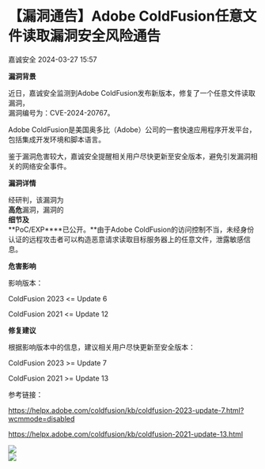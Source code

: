 #  【漏洞通告】Adobe ColdFusion任意文件读取漏洞安全风险通告   
 嘉诚安全   2024-03-27 15:57  
  
**漏洞背景**  
  
  
  
  
  
  
  
  
近日，嘉诚安全监测到Adobe ColdFusion发布新版本，修复了一个任意文件读取漏洞，  
漏洞编号为：CVE-2024-20767。  
  
  
Adobe ColdFusion是美国奥多比（Adobe）公司的一套快速应用程序开发平台，包括集成开发环境和脚本语言。  
  
  
鉴于漏洞危害较大，嘉诚安全提醒相关用户尽快更新至安全版本，避免引发漏洞相关的网络安全事件。  
  
  
**漏洞详情**  
  
  
  
  
  
  
  
  
经研判，该漏洞为  
**高危**漏洞，漏洞的  
**细节及**  
**PoC/EXP****已公开。**由于Adobe ColdFusion的访问控制不当，未经身份认证的远程攻击者可以构造恶意请求读取目标服务器上的任意文件，泄露敏感信息。  
  
  
**危害影响**  
  
  
  
  
  
  
  
  
影响版本：  
  
ColdFusion 2023 <= Update 6  
  
ColdFusion 2021 <= Update 12  
  
  
**修复建议**  
  
  
  
  
  
  
  
  
根据影响版本中的信息，建议相关用户尽快更新至安全版本：  
  
ColdFusion 2023 >= Update 7  
  
ColdFusion 2021 >= Update 13  
  
  
参考链接：  
  
https://helpx.adobe.com/coldfusion/kb/coldfusion-2023-update-7.html?wcmmode=disabled  
  
https://helpx.adobe.com/coldfusion/kb/coldfusion-2021-update-13.html  
  
  
![](https://mmbiz.qpic.cn/mmbiz_png/1t8LLTibEW5NtxqlBL1HLib8jMO0PWtibWTWTFPOa3ND1lyaEQyBgp2fodg9A1XxvPjY7L6ILtK26MBGhofWE0ORw/640?wx_fmt=png&wx_ "")  
![](https://mmbiz.qpic.cn/sz_mmbiz_gif/sDiaO8GNKJrJnzIYoQAv2nF3pgKm4SgdFkzuniaicBHQxgSdu0U0xyYbNDOcNkDMWCjwJNwKnic9ASAhhxEpkFL6lg/640?wx_fmt=gif&wx_ "")  
  
  
